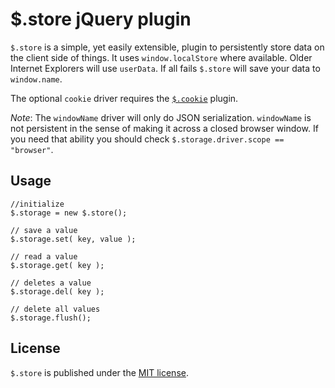 # $.store jQuery plugin #

`$.store` is a simple, yet easily extensible, plugin to persistently store data on the client side of things. It uses `window.localStore` where available. Older Internet Explorers will use `userData`. If all fails `$.store` will save your data to `window.name`.

The optional `cookie` driver requires the [`$.cookie`][jquery-cookie] plugin.

*Note*: The `windowName` driver will only do JSON serialization. `windowName` is not persistent in the sense of making it across a closed browser window. If you need that ability you should check `$.storage.driver.scope == "browser"`.

## Usage ##

    //initialize
    $.storage = new $.store();
    
    // save a value
    $.storage.set( key, value );
    
    // read a value
    $.storage.get( key );
    
    // deletes a value
    $.storage.del( key );
    
    // delete all values
    $.storage.flush();

## License ##

`$.store` is published under the [MIT license][].

[jquery-cookie]: https://github.com/carhartl/jquery-cookie
[MIT license]: http://www.opensource.org/licenses/mit-license.php